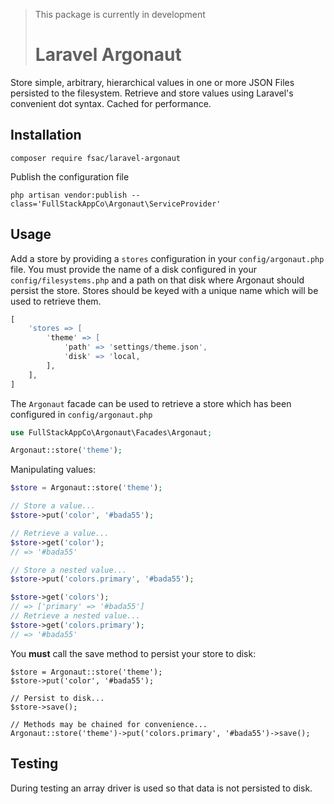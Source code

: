 > This package is currently in development
> # Laravel Argonaut

Store simple, arbitrary, hierarchical values in one or more JSON Files persisted to the filesystem.
Retrieve and store values using Laravel's convenient dot syntax. Cached for performance.

## Installation
```
composer require fsac/laravel-argonaut
```

Publish the configuration file
```
php artisan vendor:publish --class='FullStackAppCo\Argonaut\ServiceProvider'
```


## Usage
Add a store by providing a `stores` configuration in your `config/argonaut.php` file. You must provide
the name of a disk configured in your `config/filesystems.php` and a path on that disk where Argonaut should 
persist the store. Stores should be keyed with a unique name which will be used to retrieve them.
```php
[
    'stores => [
        'theme' => [
            'path' => 'settings/theme.json',
            'disk' => 'local,
        ],
    ],
]
```

The `Argonaut` facade can be used to retrieve a store which has been configured in `config/argonaut.php`
```php
use FullStackAppCo\Argonaut\Facades\Argonaut;

Argonaut::store('theme');
```

Manipulating values:
```php
$store = Argonaut::store('theme');

// Store a value...
$store->put('color', '#bada55');

// Retrieve a value...
$store->get('color');
// => '#bada55'

// Store a nested value...
$store->put('colors.primary', '#bada55');

$store->get('colors');
// => ['primary' => '#bada55']
// Retrieve a nested value...
$store->get('colors.primary');
// => '#bada55'
```

You **must** call the save method to persist your store to disk:
```
$store = Argonaut::store('theme');
$store->put('color', '#bada55');

// Persist to disk...
$store->save();

// Methods may be chained for convenience...
Argonaut::store('theme')->put('colors.primary', '#bada55')->save();

```

## Testing
During testing an array driver is used so that data is not persisted to disk.